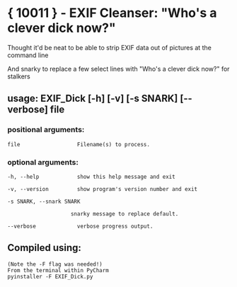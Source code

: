 # { 10011 } - EXIF Cleanser: "Who's a clever dick now?" 

Thought it'd be neat to be able to strip EXIF data out of pictures at the command line 

And snarky to replace a few select lines with "Who's a clever dick now?" for stalkers 

## usage: EXIF_Dick [-h] [-v] [-s SNARK] [--verbose] file 

### positional arguments: 

    file                  Filename(s) to process. 

### optional arguments: 

    -h, --help            show this help message and exit 
    
    -v, --version         show program's version number and exit 
    
    -s SNARK, --snark SNARK 
    
                        snarky message to replace default.
			
    --verbose             verbose progress output. 

## Compiled using:
    (Note the -F flag was needed!)
    From the terminal within PyCharm
    pyinstaller -F EXIF_Dick.py
